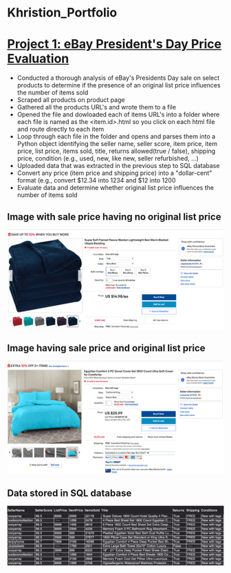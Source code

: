 # Khristion_Portfolio

# [Project 1: eBay President's Day Price Evaluation](https://github.com/khristionk2/eBay-Project)

* Conducted a thorough analysis of eBay's Presidents Day sale on select products to determine if the presence of an original list price influences the number of items sold
* Scraped all products on product page
* Gathered all the products URL's and wrote them to a file
* Opened the file and dowloaded each of items URL's into a folder where each file is named as the <item.id>.html so you click on each html file and route directly to each item
* Loop through each file in the folder and opens and parses them into a Python object identifying the seller name, seller score, item price, item price, list price, items sold, title, returns allowed(true / false), shipping price, condition (e.g., used, new, like new, seller refurbished, ...)
* Uploaded data that was extracted in the previous step to SQL database
* Convert any price (item price and shipping price) into a "dollar-cent" format (e.g., convert $12.34 into 1234 and $12 into 1200
* Evaluate data and determine whether original list price influences the number of items sold

## Image with sale price having no original list price
![](/images/Screen%20Shot%202021-03-31%20at%202.55.10%20PM.png)

## Image having sale price and original list price 
![](images/Screen%20Shot%202021-03-31%20at%202.55.40%20PM.png)

## Data stored in SQL database
![](/images/Screen%20Shot%202021-04-01%20at%2011.43.57%20AM.png)

